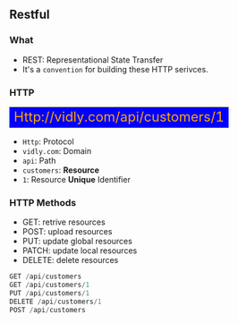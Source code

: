## Restful
### What
- REST: Representational State Transfer
- It's a `convention` for building these HTTP serivces.

### HTTP
<table>
    <tr>
        <td bgcolor=blue>
            <center>
                <font color=orange size=5>
                    Http://vidly.com/api/customers/1
                </font>
            </center>
        </td>
    </tr>
</table>

- `Http`: Protocol
- `vidly.com`: Domain
- `api`: Path
- `customers`: **Resource**
- `1`: Resource **Unique** Identifier

### HTTP Methods
- GET: retrive resources
- POST: upload resources
- PUT: update global resources
- PATCH: update local resources
- DELETE: delete resources
```javascript
GET /api/customers
GET /api/customers/1
PUT /api/customers/1
DELETE /api/customers/1
POST /api/customers
```